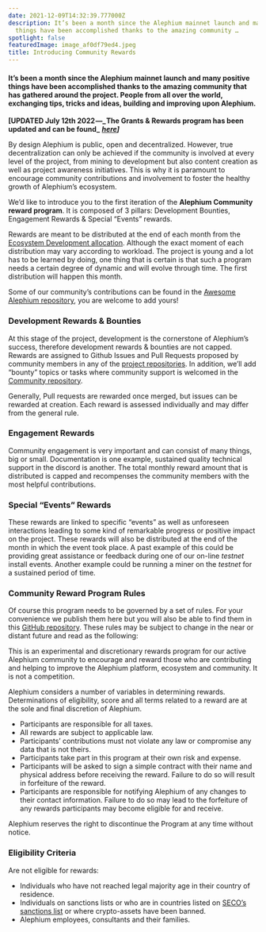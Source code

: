 ```yaml
---
date: 2021-12-09T14:32:39.777000Z
description: It’s been a month since the Alephium mainnet launch and many positive
  things have been accomplished thanks to the amazing community …
spotlight: false
featuredImage: image_af0df79ed4.jpeg
title: Introducing Community Rewards
---
```


#### It’s been a month since the Alephium mainnet launch and many positive things have been accomplished thanks to the amazing community that has gathered around the project. People from all over the world, exchanging tips, tricks and ideas, building and improving upon Alephium.

**\[UPDATED July 12th 2022 —_ The Grants & Rewards program has been updated and can be found_** <a href="https://github.com/alephium/community/blob/master/Grant%26RewardProgram.md" data-href="https://github.com/alephium/community/blob/master/Grant%26RewardProgram.md"><strong><em>here</em></strong></a>**_\]_**

By design Alephium is public, open and decentralized. However, true decentralization can only be achieved if the community is involved at every level of the project, from mining to development but also content creation as well as project awareness initiatives. This is why it is paramount to encourage community contributions and involvement to foster the healthy growth of Alephium’s ecosystem.

We’d like to introduce you to the first iteration of the **Alephium Community reward program**. It is composed of 3 pillars: Development Bounties, Engagement Rewards & Special “Events” rewards.

Rewards are meant to be distributed at the end of each month from the <a href="https://medium.com/@alephium/tokenomics-of-alephium-61d59b51029c" data-href="https://medium.com/@alephium/tokenomics-of-alephium-61d59b51029c">Ecosystem Development allocation</a>. Although the exact moment of each distribution may vary according to workload. The project is young and a lot has to be learned by doing, one thing that is certain is that such a program needs a certain degree of dynamic and will evolve through time. The first distribution will happen this month.

Some of our community’s contributions can be found in the <a href="https://github.com/alephium/awesome-alephium" data-href="https://github.com/alephium/awesome-alephium">Awesome Alephium repository</a>, you are welcome to add yours!

### Development Rewards & Bounties

At this stage of the project, development is the cornerstone of Alephium’s success, therefore development rewards & bounties are not capped.   
Rewards are assigned to Github Issues and Pull Requests proposed by community members in any of the <a href="https://github.com/orgs/alephium/repositories" data-href="https://github.com/orgs/alephium/repositories">project repositories</a>. In addition, we’ll add “bounty” topics or tasks where community support is welcomed in the <a href="https://github.com/alephium/community" data-href="https://github.com/alephium/community">Community repository</a>.

Generally, Pull requests are rewarded once merged, but issues can be rewarded at creation. Each reward is assessed individually and may differ from the general rule.

### Engagement Rewards

Community engagement is very important and can consist of many things, big or small. Documentation is one example, sustained quality technical support in the discord is another. The total monthly reward amount that is distributed is capped and recompenses the community members with the most helpful contributions.

### Special “Events” Rewards

These rewards are linked to specific “events” as well as unforeseen interactions leading to some kind of remarkable progress or positive impact on the project. These rewards will also be distributed at the end of the month in which the event took place. A past example of this could be providing great assistance or feedback during one of our on-line _testnet_ install events. Another example could be running a miner on the _testnet_ for a sustained period of time.

### Community Reward Program Rules

Of course this program needs to be governed by a set of rules. For your convenience we publish them here but you will also be able to find them in this <a href="https://github.com/alephium/community" data-href="https://github.com/alephium/community">GitHub repository</a>. These rules may be subject to change in the near or distant future and read as the following:

This is an experimental and discretionary rewards program for our active Alephium community to encourage and reward those who are contributing and helping to improve the Alephium platform, ecosystem and community. It is not a competition.

Alephium considers a number of variables in determining rewards. Determinations of eligibility, score and all terms related to a reward are at the sole and final discretion of Alephium.

- Participants are responsible for all taxes.
- All rewards are subject to applicable law.
- Participants’ contributions must not violate any law or compromise any data that is not theirs.
- Participants take part in this program at their own risk and expense.
- Participants will be asked to sign a simple contract with their name and physical address before receiving the reward. Failure to do so will result in forfeiture of the reward.
- Participants are responsible for notifying Alephium of any changes to their contact information. Failure to do so may lead to the forfeiture of any rewards participants may become eligible for and receive.

Alephium reserves the right to discontinue the Program at any time without notice.

### Eligibility Criteria

Are not eligible for rewards:

- Individuals who have not reached legal majority age in their country of residence.
- Individuals on sanctions lists or who are in countries listed on <a href="https://www.seco.admin.ch/seco/fr/home/Aussenwirtschaftspolitik_Wirtschaftliche_Zusammenarbeit/Wirtschaftsbeziehungen/exportkontrollen-und-sanktionen/sanktionen-embargos/sanktionsmassnahmen.html" data-href="https://www.seco.admin.ch/seco/fr/home/Aussenwirtschaftspolitik_Wirtschaftliche_Zusammenarbeit/Wirtschaftsbeziehungen/exportkontrollen-und-sanktionen/sanktionen-embargos/sanktionsmassnahmen.html">SECO’s sanctions list</a> or where crypto-assets have been banned.
- Alephium employees, consultants and their families.
